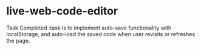 # live-web-code-editor



Task Completed :task is to implement auto-save functionality with localStorage, and auto-load the saved code when user revisits or refreshes the page.


